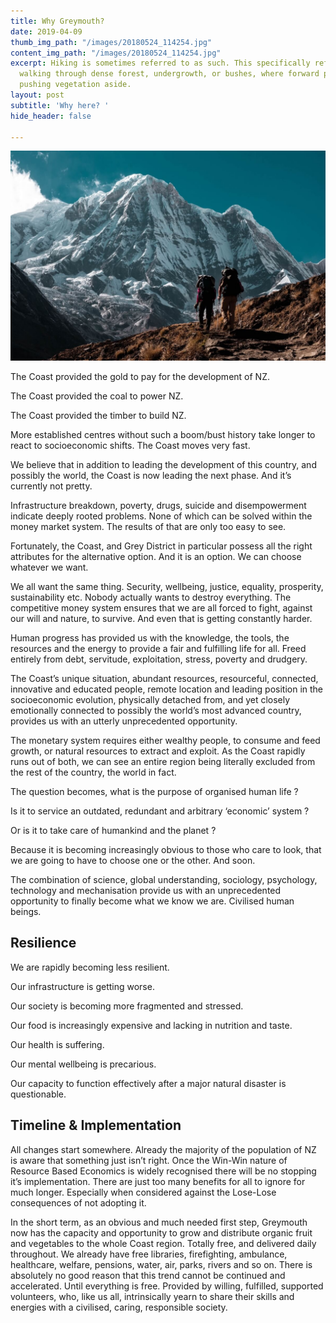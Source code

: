 ```yaml
---
title: Why Greymouth?
date: 2019-04-09
thumb_img_path: "/images/20180524_114254.jpg"
content_img_path: "/images/20180524_114254.jpg"
excerpt: Hiking is sometimes referred to as such. This specifically refers to difficult
  walking through dense forest, undergrowth, or bushes, where forward progress requires
  pushing vegetation aside.
layout: post
subtitle: 'Why here? '
hide_header: false

---
```

![Hiking](/images/2.jpg)

The Coast provided the gold to pay for the development of NZ.

The Coast provided the coal to power NZ.

The Coast provided the timber to build NZ.

More established centres without such a boom/bust history take longer to react to socioeconomic shifts. The Coast moves very fast.

We believe that in addition to leading the development of this country, and possibly the world, the Coast is now leading the next phase. And it’s currently not pretty.

Infrastructure breakdown, poverty, drugs, suicide and disempowerment indicate deeply rooted problems. None of which can be solved within the money market system. The results of that are only too easy to see.

Fortunately, the Coast, and Grey District in particular possess all the right attributes for the alternative option. And it is an option. We can choose whatever we want.

We all want the same thing. Security, wellbeing, justice, equality, prosperity, sustainability etc. Nobody actually wants to destroy everything. The competitive money system ensures that we are all forced to fight, against our will and nature, to survive. And even that is getting constantly harder.

Human progress has provided us with the knowledge, the tools, the resources and the energy to provide a fair and fulfilling life for all. Freed entirely from debt, servitude, exploitation, stress, poverty and drudgery.

The Coast’s unique situation, abundant resources, resourceful, connected, innovative and educated people, remote location and leading position in the socioeconomic evolution, physically detached from, and yet closely emotionally connected to possibly the world’s most advanced country, provides us with an utterly unprecedented opportunity. 

The monetary system requires either wealthy people, to consume and feed growth, or natural resources to extract and exploit. As the Coast rapidly runs out of both, we can see an entire region being literally excluded from the rest of the country, the world in fact.

The question becomes, what is the purpose of organised human life ?

Is it to service an outdated, redundant and arbitrary ‘economic’ system ?

Or is it to take care of humankind and the planet ?

Because it is becoming increasingly obvious to those who care to look, that we are going to have to choose one or the other. And soon.

The combination of science, global understanding, sociology, psychology, technology and mechanisation provide us with an unprecedented opportunity to finally become what we know we are. Civilised human beings.

## **Resilience**

We are rapidly becoming less resilient.

Our infrastructure is getting worse.

Our society is becoming more fragmented and stressed.

Our food is increasingly expensive and lacking in nutrition and taste.

Our health is suffering.

Our mental wellbeing is precarious.

Our capacity to function effectively after a major natural disaster is questionable.

## **Timeline & Implementation**

All changes start somewhere. Already the majority of the population of NZ is aware that something just isn’t right. Once the Win-Win nature of Resource Based Economics is widely recognised there will be no stopping it’s implementation. There are just too many benefits for all to ignore for much longer. Especially when considered against the Lose-Lose consequences of not adopting it.

In the short term, as an obvious and much needed first step, Greymouth now has the capacity and opportunity to grow and distribute organic fruit and vegetables to the whole Coast region. Totally free, and delivered daily throughout. We already have free libraries, firefighting, ambulance, healthcare, welfare, pensions, water, air, parks, rivers and so on. There is absolutely no good reason that this trend cannot be continued and accelerated. Until everything is free. Provided by willing, fulfilled, supported volunteers, who, like us all, intrinsically yearn to share their skills and energies with a civilised, caring, responsible society.
